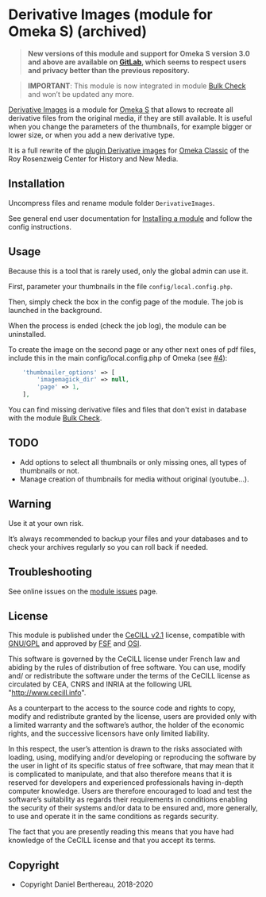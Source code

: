 Derivative Images (module for Omeka S) (archived)
======================================

> __New versions of this module and support for Omeka S version 3.0 and above
> are available on [GitLab], which seems to respect users and privacy better
> than the previous repository.__

> **IMPORTANT**: This module is now integrated in module [Bulk Check] and won’t
> be updated any more.

[Derivative Images] is a module for [Omeka S] that allows to recreate all
derivative files from the original media, if they are still available. It is
useful when you change the parameters of the thumbnails, for example bigger or
lower size, or when you add a new derivative type.

It is a full rewrite of the [plugin Derivative images] for [Omeka Classic] of
the Roy Rosenzweig Center for History and New Media.


Installation
------------

Uncompress files and rename module folder `DerivativeImages`.

See general end user documentation for [Installing a module] and follow the
config instructions.


Usage
-----

Because this is a tool that is rarely used, only the global admin can use it.

First, parameter your thumbnails in the file `config/local.config.php`.

Then, simply check the box in the config page of the module. The job is launched
in the background.

When the process is ended (check the job log), the module can be uninstalled.

To create the image on the second page or any other next ones of pdf files,
include this in the main config/local.config.php of Omeka (see [#4]):

```php
    'thumbnailer_options' => [
        'imagemagick_dir' => null,
        'page' => 1,
    ],
```

You can find missing derivative files and files that don't exist in database
with the module [Bulk Check].


TODO
----

- Add options to select all thumbnails or only missing ones, all types of
  thumbnails or not.
- Manage creation of thumbnails for media without original (youtube…).


Warning
-------

Use it at your own risk.

It’s always recommended to backup your files and your databases and to check
your archives regularly so you can roll back if needed.


Troubleshooting
---------------

See online issues on the [module issues] page.


License
-------

This module is published under the [CeCILL v2.1] license, compatible with
[GNU/GPL] and approved by [FSF] and [OSI].

This software is governed by the CeCILL license under French law and abiding by
the rules of distribution of free software. You can use, modify and/ or
redistribute the software under the terms of the CeCILL license as circulated by
CEA, CNRS and INRIA at the following URL "http://www.cecill.info".

As a counterpart to the access to the source code and rights to copy, modify and
redistribute granted by the license, users are provided only with a limited
warranty and the software’s author, the holder of the economic rights, and the
successive licensors have only limited liability.

In this respect, the user’s attention is drawn to the risks associated with
loading, using, modifying and/or developing or reproducing the software by the
user in light of its specific status of free software, that may mean that it is
complicated to manipulate, and that also therefore means that it is reserved for
developers and experienced professionals having in-depth computer knowledge.
Users are therefore encouraged to load and test the software’s suitability as
regards their requirements in conditions enabling the security of their systems
and/or data to be ensured and, more generally, to use and operate it in the same
conditions as regards security.

The fact that you are presently reading this means that you have had knowledge
of the CeCILL license and that you accept its terms.


Copyright
---------

* Copyright Daniel Berthereau, 2018-2020


[Derivative Images]: https://gitlab.com/Daniel-KM/Omeka-S-module-DerivativeImages
[Omeka S]: https://omeka.org/s
[plugin Derivative Images]: https://omeka.org/classic/plugins/DerivativeImages/
[Omeka Classic]: https://omeka.org/classic
[Bulk Check]: https://gitlab.com/Daniel-KM/Omeka-S-module-BulkCheck
[Installing a module]: https://omeka.org/s/docs/user-manual/modules/#installing-modules
[#4]: https://gitlab.com/Daniel-KM/Omeka-S-module-DerivativeImages/-/issues/4
[module issues]: https://gitlab.com/Daniel-KM/Omeka-S-module-DerivativeImages/-/issues
[CeCILL v2.1]: https://www.cecill.info/licences/Licence_CeCILL_V2.1-en.html
[GNU/GPL]: https://www.gnu.org/licenses/gpl-3.0.html
[FSF]: https://www.fsf.org
[OSI]: http://opensource.org
[GitLab]: https://gitlab.com/Daniel-KM
[Daniel-KM]: https://gitlab.com/Daniel-KM "Daniel Berthereau"
